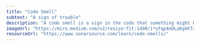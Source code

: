 ```yaml
---
title: "Code Smell"
subtext: "A sign of trouble"
description: "A code smell is a sign in the code that something might be wrong. It doesn't mean the code is broken, but it suggests that it might be improved or fixed. Think of it like noticing a weird smell in your house. It doesn't mean there's definitely a fire, but it's worth checking out."
imageUrl: "https://miro.medium.com/v2/resize:fit:1400/1*ufqp4eDLabgkKTxqi168yA.png"
resourceUrl: "https://www.sonarsource.com/learn/code-smells/"
---
```

